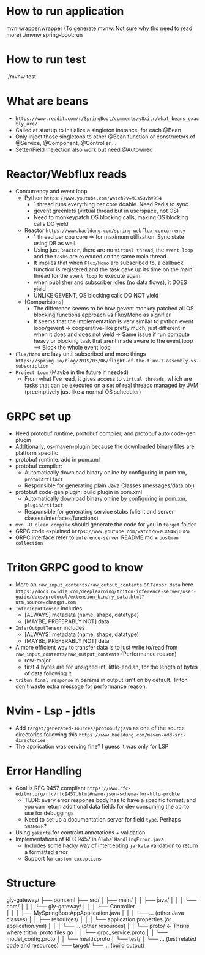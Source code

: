 # How to run application
mvn wrapper:wrapper (To generate mvnw. Not sure why tho need to read more)
./mvnw spring-boot:run

# How to run test
./mvnw test

# What are beans
- `https://www.reddit.com/r/SpringBoot/comments/y8xitr/what_beans_exactly_are/`
- Called at startup to initialize a singleton instance, for each @Bean
- Only inject those singletons to other @Bean function or constructors of @Service, @Component, @Controller,...
- Setter/Field inejection also work but need @Autowired

# Reactor/Webflux reads
- Concurrency and event loop
    - Python `https://www.youtube.com/watch?v=MCs5OvhV9S4`
        - 1 thread runs everything per core doable. Need Redis to sync. 
        - gevent greenlets (virtual thread but in userspace, not OS)
        - Need to monkeypatch OS blocking calls, making OS blocking calls DO yield
    - Reactor `https://www.baeldung.com/spring-webflux-concurrency`
        - 1 thread per cpu core => for maximum utilization. Sync state using DB as well.
        - Using just `Reactor`, there are no `virtual thread`, the `event loop` and the `tasks` are executed on the same main thread.
        - It implies that when `Flux/Mono` are subscribed to, a callback function 
        is registered and the task gave up its time on the main thread for the `event loop` to execute again.
        - when publisher and subscriber idles (no data flows), it DOES yield
        - UNLIKE GEVENT, OS blocking calls DO NOT yield
    - [Comparisions]
        - The difference seems to be how gevent monkey patched all OS blocking functions approach vs Flux/Mono as signifier 
        - It seems that the implementation is very similar to python event loop/gevent
        => cooperative-like pretty much, just different in when it does and does not yield
        => Same issue if run compute heavy or blocking task that arent made aware to the event loop
        ==> Block the whole event loop
- `Flux/Mono` are lazy until subscribed and more things `https://spring.io/blog/2019/03/06/flight-of-the-flux-1-assembly-vs-subscription`
- `Project Loom` (Maybe in the future if needed)
    - From what I've read, it gives access to `virtual threads`, which are tasks that can be
    executed on a set of real threads managed by JVM (preemptively just like a normal OS scheduler)


# GRPC set up
- Need protobuf runtime, protobuf compiler, and protobuf auto code-gen plugin
- Addtionally, os-maven-plugin because the downloaded binary files are platform specific
- protobuf runtime: add in pom.xml
- protobuf compiler: 
    - Automatically download binary online by configuring in pom.xm, `protocArtifact`
    - Responsible for generating plain Java Classes (messages/data obj) 
- protobuf code-gen plugin: build plugin in pom.xml
    - Automatically download binary online by configuring in pom.xm, `pluginArtifact`
    - Responsible for generating service stubs (client and server classes/interfaces/functions)
- `mvn -U clean compile` should generate the code for you in `target` folder 
- GRPC code explained `https://www.youtube.com/watch?v=zCXN4wj0uPo`
- GRPC interface refer to `inference-server` README.md + `postman collection`

# Triton GRPC good to know
- More on `raw_input_contents/raw_output_contents` or `Tensor data` here `https://docs.nvidia.com/deeplearning/triton-inference-server/user-guide/docs/protocol/extension_binary_data.html?utm_source=chatgpt.com`
- `InferInputTensor` includes
    - [ALWAYS] metadata (name, shape, datatype)
    - [MAYBE, PREFERABLY NOT] data
- `InferOutputTensor` includes
    - [ALWAYS] metadata (name, shape, datatype)
    - [MAYBE, PREFERABLY NOT] data
- A more efficient way to transfer data is to just write to/read from `raw_input_contents/raw_output_contents` (Performance reason)
    - row-major
    - first 4 bytes are for unsigned int, little-endian, for the length of bytes of data following it
- `triton_final_response` in params in output isn't on by default. Triton don't waste extra message for performance reason.

# Nvim - Lsp - jdtls
- Add `target/generated-sources/protobuf/java` as one of the source directories following this `https://www.baeldung.com/maven-add-src-directories`
- The application was serving fine? I guess it was only for LSP

# Error Handling
- Goal is RFC 9457 compliant `https://www.rfc-editor.org/rfc/rfc9457.html#name-json-schema-for-http-proble`
    - TLDR: every error response body has to have a specific format, and you can return additional data fields for dev consuming the api to use for debuggings
    - Need to set up a documentation server for field `type`. Perhaps `SWAGGER`? 
- Using `jakarta` for contraint annotations + validation
- Implementations of RFC 9457 in `GlobalHandlingError.java`
    - Includes some hacky way of intercepting `jarkata` validation to return a formatted error
    - Support for `custom exceptions`

# Structure
gly-gateway/
├── pom.xml
├── src/
│   ├── main/
│   │   ├── java/
│   │   │   └── com/
│   │   │       └── gly-gateway/
│   │   │           └── Controller    
│   │   │               ├── MySpringBootAppApplication.java
│   │   │               └── ... (other Java classes)
│   │   ├── resources/
│   │   │   └── application.properties (or application.yml)
│   │   │   └── ... (other resources)
│   │   └── proto/  <- This is where triton .proto files go
│   │       └── grpc_service.proto
│   │       └── model_config.proto
│   │       └── health.proto
│   └── test/
│       └── ... (test related code and resources)
└── target/
    └── ... (build output)
